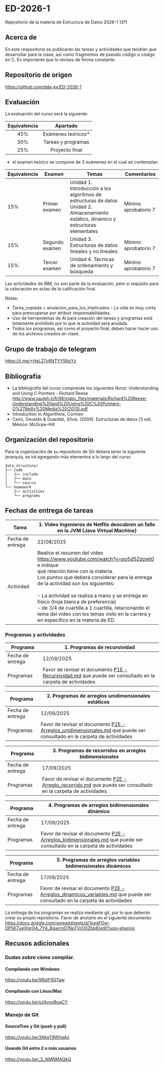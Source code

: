 # ED-2026-1
Repositorio de la materia de Estructura de Datos 2026-1 1311

## Acerca de
En este respositorio se publicarán las tareas y actividades que tendrán que desarrollar para la clase, así como fragmentos de pseudo código o código en C. Es importante que lo revises de forma constante.
## Repositorio de origen
https://github.com/dda-ex/ED-2026-1

## Evaluación
La evaluación del curso será la siguiente:

| Equivalencia |       Apartado     |
|:------------:|:------------------:|
|      45%     | Exámenes teóricos* |
|      30%     | Tareas y programas |
|      25%     | Proyecto final     |

* el examen teórico se compone de 3 exámenes en el cual se contemplan

| Equivalencia | Examen         | Temas                                                                                                                                    | Comentarios          |
|--------------|----------------|------------------------------------------------------------------------------------------------------------------------------------------|----------------------|
| 15%          | Primer examen  | Unidad 1. Introducción a los algoritmos de estructuras de datos<br/>Unidad 2. Almacenamiento estático, dinámico y estructuras elementales    | Mínimo aprobatorio 7 |
| 15%          | Segundo examen | Unidad 3. Estructuras de datos lineales y no lineales                                                                                    | Mínimo aprobatorio 7 |
| 15%          | Tercer examen  | Unidad 4. Técnicas de ordenamiento y búsqueda                                                                                            | Mínimo aprobatorio 7 |

Las actividades de IBM, no son parte de la evaluación, pero si requisito para la colocación en actas de la calificación final.

Notas: 
 * Tarea_copiada = anulacion_para_los_implicados - La vida es muy corta para preocuparse por atribuir responsabilidades.
 * Uso de herramientas de AI para creación del tareas y programas está totalmente prohibido por lo que la actividad será anulada.
 * Todos los programas, así como el proyecto final, deben hacer hacer uso de los archivos creados en clase.

## Grupo de trabajo de telegram
https://t.me/+HeL27y6NTYY5NzYz

## Bibliografía
* La bibliografía del curso comprende los siguientes libros:
Understanding and Using C Pointers - Richard Reese
http://www.sauleh.ir/fc98/static_files/materials/Richard%20Reese-Understanding%20and%20Using%20C%20Pointers-O%27Reilly%20Media%20(2013).pdf
* Introduction to Algorithms, Cormen
* Cairó, Osvaldo & Guardati, Silvia. (2006). Estructuras de datos (3 ed). México: McGraw-Hill

## Organización del repositorio
Para la organización de su repositorio de Git deberá tener la siguiente jerarquía, se irá agregando más elementos a lo largo del curso

```
data_structure/
├── code
│	├── include
│	├── main
│	└── source
└── homework
    ├── activities
    └── programs

```

## Fechas de entrega de tareas
| Tarea            | 1. Video Ingenieros de Netflix descubren un fallo en la JVM (Java Virtual Machine)                                                                                                                               |
|------------------|------------------------------------------------------------------------------------------------------------------------------------------------------------------------------------------------------------------|
| Fecha de entrega | 22/08/2025                                                                                                                                                                                                       |
| Actividad        | Realice el resumen del video https://www.youtube.com/watch?v=po5d5Zdzwt0 e indique<br/>qué relación tiene con la materia. <br/> Los puntos que deberá considerar para la entrega de la actividad son los siguientes: <br/><br/>- La actividad se realiza a mano y se entrega en físico (hoja blanca de preferencia)<br/>- de 3/4 de cuartilla a 1 cuartilla, relacionando el tema del video con los temas visto en la carrera y en específico en la materia de ED.|

### Programas y actividades
| Programa          | 1. Programas de recursividad       |
|-------------------|------------------------------------|
| Fecha de entrega  | 12/09/2025                         |
| Programas         | Favor de revisar el documento [P1E - Recursividad.md](./activities/P1E%20-%20Recursividad.md) que puede ser consultado en la carpeta de actividades |

| Programa          | 2. Programas de arreglos unidimensionales estáticos |
|-------------------|------------------------------------|
| Fecha de entrega  | 12/09/2025                         |
| Programas         | Favor de revisar el documento [P2E - Arreglos_unidimensionales.md](./activities/P2E%20-%20Arreglos_unidimensionales.md) que puede ser consultado en la carpeta de actividades |

| Programa          | 3. Programas de recorridos en arreglos bidimensionales |
|-------------------|------------------------------------|
| Fecha de entrega  | 17/09/2025                         |
| Programas         | Favor de revisar el documento [P2E - Arreglo_recorrido.md](./activities/P2E%20-%20Arreglo_recorrido.md) que puede ser consultado en la carpeta de actividades |

| Programa          | 4. Programas de arreglos bidimensionales dinámico  |
|-------------------|------------------------------------|
| Fecha de entrega  | 17/09/2025                         |
| Programas         | Favor de revisar el documento [P2E - Arreglos_bidimensionales.md](./activities/P2E%20-%20Arreglos_bidimensionales.md) que puede ser consultado en la carpeta de actividades |

| Programa          | 5. Programas de arreglos variables bidimensionales dinámicos  |
|-------------------|------------------------------------|
| Fecha de entrega  | 17/09/2025                         |
| Programas         | Favor de revisar el documento [P2E - Arreglos_dinamicos_variables.md](./activities/P2E%20-%20Arreglos_dinamicos_variables.md) que puede ser consultado en la carpeta de actividades |


La entrega de los programas se realiza mediante git, por lo que deberán crear su propio repositorio. Favor de anotarlo en el siguiente documento: https://docs.google.com/spreadsheets/d/1oegFOw-DP5K7uelXgrO4_7Y4_BgwrmD1NpTVrO0Zbb8/edit?usp=sharing

## Recusos adicionales

### Dudas sobre cómo compilar.
#### Compilando con Windows
https://youtu.be/9BdiFftGTaw

#### Compilando con Linux/Mac
https://youtu.be/sJ4vonBuqCY

### Manejo de Git
#### SourceTree y Git (push y pull)
https://youtu.be/3AbeT8WhqAs

#### Usando Git entre 2 o más usuarios
https://youtu.be/_5_NMNMAQkQ

